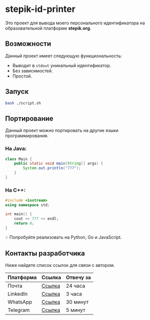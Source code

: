 
# stepik-id-printer

Это проект для вывода моего персонального идентификатора на образовательной платформе **stepik.org**.

## Возможности

Данный проект имеет следующую функциональность:
- Выводит в `stdout` уникальный идентификатор.
- Без зависимостей.
- Простой.

## Запуск

```bash
bash ./script.sh
```

## Портирование

Данный проект можно портировать на другие языки программирования.

### На Java:

```java
class Main {
    public static void main(String[] args) {
        System.out.println("777");
    }
}
```

### На C++:

```c++
#include <iostream>
using namespace std;

int main() {
    cout << 777 << endl;
    return 0;
}
```

💡 Попробуйте реализовать на Python, Go и JavaScript.

## Контакты разработчика

Ниже найдете список ссылок для связи с автором.

| Платформа  | Ссылка | Отвечу за    |
|------------|--------|--------------|
| Почта      | [Ссылка]() | 24 часа      |
| LinkedIn   | [Ссылка]() | 3 часа       |
| WhatsApp   | [Ссылка]() | 30 минут     |
| Telegram   | [Ссылка]() | 5 минут      |
